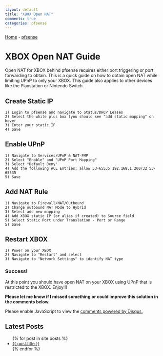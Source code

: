 ```yaml
---
layout: default
title: "XBOX Open NAT"
comments: true
categories: pfsense
---
```

[Home](https://plaintoast.org) - [pfsense](https://plaintoast.org/pfsense.html)

# XBOX Open NAT Guide

Open NAT for XBOX behind pfsense requires either port triggering or port forwarding to obtain. This is a quick guide on how to obtain open NAT while limiting UPnP to only your XBOX. This guide also applies to other devices like the Playstation or Nintendo Switch.   

## Create Static IP

```staticIP
1) Login to pfsense and navigate to Status/DHCP Leases
2) Select the white plus box (you should see "add static mapping" on hover
3) Enter your static IP
4) Save
``` 

## Enable UPnP

```upnp
1) Navigate to Services/UPnP & NAT-PMP
2) Select "Enable" and "UPnP Port Mapping"
3) Select "Default Deny"
4) Add the following ACL Entries: allow 53-65535 192.168.1.200/32 53-65535 
5) Save
``` 

## Add NAT Rule

```NAT
1) Navigate to Firewall/NAT/Outbound
2) Change outbound NAT Mode to Hybrid 
3) Select add new mapping
4) Add XBOX static IP (or alias if created) to Source field
5) Select Static Port under Translation - Port or Range
5) Save
``` 

## Restart XBOX
```xboxr
1) Power on your XBOX
2) Navigate to "Restart" and select
3) Navigate to "Network Settings" to identify NAT type
```
### Success!

At this point you should have open NAT on your XBOX using UPnP that is restricted to the XBOX. Enjoy!!! 

**Please let me know if I missed something or could improve this solution in the comments below.**

<div id="disqus_thread"></div>
<script>

/**
*  RECOMMENDED CONFIGURATION VARIABLES: EDIT AND UNCOMMENT THE SECTION BELOW TO INSERT DYNAMIC VALUES FROM YOUR PLATFORM OR CMS.
*  LEARN WHY DEFINING THESE VARIABLES IS IMPORTANT: https://disqus.com/admin/universalcode/#configuration-variables*/
/*
var disqus_config = function () {
this.page.url = PAGE_URL;  // Replace PAGE_URL with your page's canonical URL variable
this.page.identifier = PAGE_IDENTIFIER; // Replace PAGE_IDENTIFIER with your page's unique identifier variable
};
*/
(function() { // DON'T EDIT BELOW THIS LINE
var d = document, s = d.createElement('script');
s.src = 'https://plaintoast.disqus.com/embed.js';
s.setAttribute('data-timestamp', +new Date());
(d.head || d.body).appendChild(s);
})();
</script>
<noscript>Please enable JavaScript to view the <a href="https://disqus.com/?ref_noscript">comments powered by Disqus.</a></noscript>

## Latest Posts

<ul>
  {% for post in site.posts %}
    <li>
      <a href="{{ post.url }}">{{ post.title }}</a>
    </li>
  {% endfor %}
</ul>
